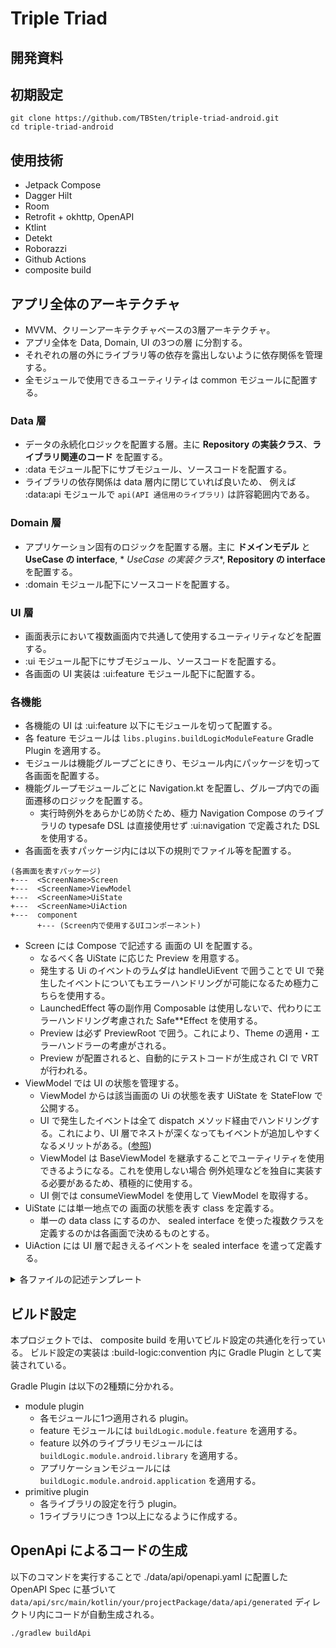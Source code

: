 # Triple Triad

## 開発資料

## 初期設定

```shell
git clone https://github.com/TBSten/triple-triad-android.git
cd triple-triad-android
```

## 使用技術

- Jetpack Compose
- Dagger Hilt
- Room
- Retrofit + okhttp, OpenAPI
- Ktlint
- Detekt
- Roborazzi
- Github Actions
- composite build

## アプリ全体のアーキテクチャ

- MVVM、クリーンアーキテクチャベースの3層アーキテクチャ。
- アプリ全体を Data, Domain, UI の3つの層 に分割する。
- それぞれの層の外にライブラリ等の依存を露出しないように依存関係を管理する。
- 全モジュールで使用できるユーティリティは common モジュールに配置する。

### Data 層

- データの永続化ロジックを配置する層。主に **Repository の実装クラス**、**ライブラリ関連のコード**
  を配置する。
- :data モジュール配下にサブモジュール、ソースコードを配置する。
- ライブラリの依存関係は data 層内に閉じていれば良いため、 例えば :data:api モジュールで
  `api(API 通信用のライブラリ)` は許容範囲内である。

### Domain 層

- アプリケーション固有のロジックを配置する層。主に **ドメインモデル** と **UseCase の interface**, *
  *UseCase の実装クラス**, **Repository の interface** を配置する。
- :domain モジュール配下にソースコードを配置する。

### UI 層

- 画面表示において複数画面内で共通して使用するユーティリティなどを配置する。
- :ui モジュール配下にサブモジュール、ソースコードを配置する。
- 各画面の UI 実装は :ui:feature モジュール配下に配置する。

### 各機能

- 各機能の UI は :ui:feature 以下にモジュールを切って配置する。
- 各 feature モジュールは `libs.plugins.buildLogicModuleFeature` Gradle Plugin を適用する。
- モジュールは機能グループごとにきり、モジュール内にパッケージを切って各画面を配置する。
- 機能グループモジュールごとに Navigation.kt を配置し、グループ内での画面遷移のロジックを配置する。
    - 実行時例外をあらかじめ防ぐため、極力 Navigation Compose のライブラリの typesafe DSL
      は直接使用せず :ui:navigation で定義された DSL を使用する。
- 各画面を表すパッケージ内には以下の規則でファイル等を配置する。

```
(各画面を表すパッケージ)
+---  <ScreenName>Screen
+---  <ScreenName>ViewModel
+---  <ScreenName>UiState
+---  <ScreenName>UiAction
+---  component
      +--- (Screen内で使用するUIコンポーネント)
```

- Screen には Compose で記述する 画面の UI を配置する。
    - なるべく各 UiState に応じた Preview を用意する。
    - 発生する Ui のイベントのラムダは handleUiEvent で囲うことで UI
      で発生したイベントについてもエラーハンドリングが可能になるため極力こちらを使用する。
    - LaunchedEffect 等の副作用 Composable は使用しないで、代わりにエラーハンドリング考慮された
      Safe**Effect を使用する。
    - Preview は必ず PreviewRoot で囲う。これにより、Theme の適用・エラーハンドラーの考慮がされる。
    - Preview が配置されると、自動的にテストコードが生成され CI で VRT が行われる。
- ViewModel では UI の状態を管理する。
    - ViewModel からは該当画面の Ui の状態を表す UiState を StateFlow で公開する。
    - UI で発生したイベントは全て dispatch メソッド経由でハンドリングする。これにより、UI
      層でネストが深くなってもイベントが追加しやすくなるメリットがある。([参照](https://engineering.teknasyon.com/stop-passing-event-ui-action-callbacks-in-jetpack-compose-a4143621c365))
    - ViewModel は BaseViewModel を継承することでユーティリティを使用できるようになる。これを使用しない場合
      例外処理などを独自に実装する必要があるため、積極的に使用する。
    - UI 側では consumeViewModel を使用して ViewModel を取得する。
- UiState には単一地点での 画面の状態を表す class を定義する。
    - 単一の data class にするのか、 sealed interface を使った複数クラスを定義するのかは各画面で決めるものとする。
- UiAction には UI 層で起きえるイベントを sealed interface を遣って定義する。

<details>
<summary>各ファイルの記述テンプレート</summary>

<details>
<summary>Screen</summary>

```kt
@Composable
internal fun HogeScreen(
    modifier: Modifier = Modifier,
    viewModel: HogeViewModel = hiltViewModel(),
) {
    val (uiState, dispatch) = consumeViewModel(viewModel)

    HogeScreen(
        uiState = uiState,
        dispatch = dispatch,
        modifier = modifier,
    )
}

@Composable
internal fun HogeScreen(
    uiState: HogeUiState,
    dispatch: Dispatch<HogeUiAction>,
    modifier: Modifier = Modifier,
) {
    TODO()
}

private class HogeUiStatePreviewParameters : ValuesPreviewParameterProvider<HogeUiState>(
    HogeUiState.InitialLoading,
    HogeUiState.Success(...
),
    HogeUiState.Error(...),
)

@Preview
@Composable
private fun HogeUiStatePreview(
    @PreviewParameter(HogeUiStatePreviewParameters::class)
    uiState: HogeUiState,
) = PreviewRoot {
    HogeScreen(
        uiState = uiState,
        dispatch = {},
    )
}
```

</details>
<details>
<summary>ViewModel</summary>

```kt
@HiltViewModel
internal class HogeViewModel @Inject constructor(
    appExceptionStateHolder: ApplicationErrorStateHolder,
) : BaseViewModel<HogeUiState, HogeUiAction>(appExceptionStateHolder) {
    private val _uiState = MutableStateFlow<HogeUiState>(HogeUiState.InitialLoading)
    override val uiState = _uiState.asStateFlow()

    override fun dispatch(action: HogeUiAction) = when (action) {
        is HogeUiAction.OnFuga -> onFuga()
        is HogeUiAction.OnPiyo -> onPiyo()
    }

    fun onFuga() {
        TODO()
    }

    fun onPiyo() {
        TODO()
    }
}
```

</details>
<details>
<summary>UiState</summary>

```kt
internal sealed interface HogeUiState {
    data object InitialLoading : HogeUiState
    data class Error(val data: Int) : HogeUiState
    data class Success(val message: String) : HogeUiState
}
```

</details>
<details>
<summary>UiAction</summary>

```kt
internal sealed interface HogeUiAction {
    data object OnFuga : HogeUiAction
    data class OnPiyo(val arg: String) : HogeUiAction
}
```

</details>

</details>

## ビルド設定

本プロジェクトでは、 composite build を用いてビルド設定の共通化を行っている。
ビルド設定の実装は :build-logic:convention 内に Gradle Plugin として実装されている。

Gradle Plugin は以下の2種類に分かれる。

- module plugin
    - 各モジュールに1つ適用される plugin。
    - feature モジュールには `buildLogic.module.feature` を適用する。
    - feature 以外のライブラリモジュールには `buildLogic.module.android.library` を適用する。
    - アプリケーションモジュールには `buildLogic.module.android.application` を適用する。
- primitive plugin
    - 各ライブラリの設定を行う plugin。
    - 1ライブラリにつき 1つ以上になるように作成する。

## OpenApi によるコードの生成

以下のコマンドを実行することで ./data/api/openapi.yaml に配置した OpenAPI Spec に基づいて
`data/api/src/main/kotlin/your/projectPackage/data/api/generated` ディレクトリ内にコードが自動生成される。

```shell
./gradlew buildApi
```
